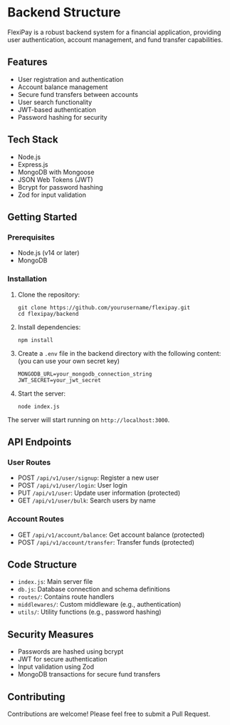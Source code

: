 # Backend Structure

FlexiPay is a robust backend system for a financial application, providing user authentication, account management, and fund transfer capabilities.

## Features

- User registration and authentication
- Account balance management
- Secure fund transfers between accounts
- User search functionality
- JWT-based authentication
- Password hashing for security

## Tech Stack

- Node.js
- Express.js
- MongoDB with Mongoose
- JSON Web Tokens (JWT)
- Bcrypt for password hashing
- Zod for input validation

## Getting Started

### Prerequisites

- Node.js (v14 or later)
- MongoDB

### Installation

1. Clone the repository:
   ```
   git clone https://github.com/yourusername/flexipay.git
   cd flexipay/backend
   ```

2. Install dependencies:
   ```
   npm install
   ```

3. Create a `.env` file in the backend directory with the following content: (you can use your own secret key)
   ```
   MONGODB_URL=your_mongodb_connection_string
   JWT_SECRET=your_jwt_secret
   ```

4. Start the server:
   ```
   node index.js
   ```

The server will start running on `http://localhost:3000`.

## API Endpoints

### User Routes

- POST `/api/v1/user/signup`: Register a new user
- POST `/api/v1/user/login`: User login
- PUT `/api/v1/user`: Update user information (protected)
- GET `/api/v1/user/bulk`: Search users by name

### Account Routes

- GET `/api/v1/account/balance`: Get account balance (protected)
- POST `/api/v1/account/transfer`: Transfer funds (protected)

## Code Structure

- `index.js`: Main server file
- `db.js`: Database connection and schema definitions
- `routes/`: Contains route handlers
- `middlewares/`: Custom middleware (e.g., authentication)
- `utils/`: Utility functions (e.g., password hashing)

## Security Measures

- Passwords are hashed using bcrypt
- JWT for secure authentication
- Input validation using Zod
- MongoDB transactions for secure fund transfers

## Contributing

Contributions are welcome! Please feel free to submit a Pull Request.
